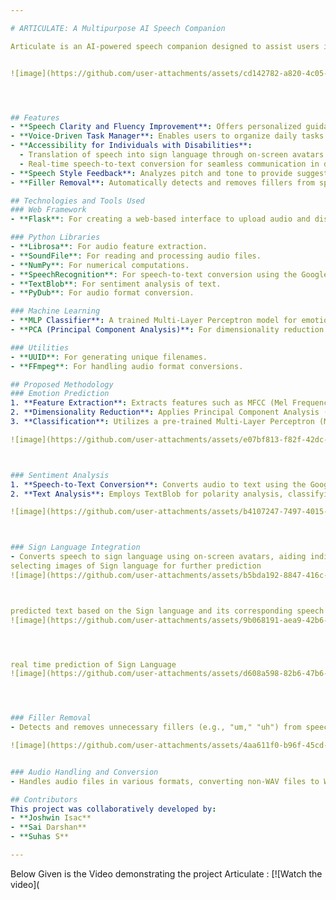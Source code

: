 ```yaml
---

# ARTICULATE: A Multipurpose AI Speech Companion

Articulate is an AI-powered speech companion designed to assist users in improving their communication skills, emotional well-being, and daily productivity. This project integrates advanced technologies such as speech recognition, emotion detection, and real-time feedback systems to create a comprehensive tool for enhancing speech clarity, fluency, and confidence.


![image](https://github.com/user-attachments/assets/cd142782-a820-4c05-980d-da1bbebaa78a)




## Features
- **Speech Clarity and Fluency Improvement**: Offers personalized guidance and corrective feedback to empower users to communicate more effectively.
- **Voice-Driven Task Manager**: Enables users to organize daily tasks using voice commands, with NLP systems converting instructions into actionable tasks. Future integration with productivity apps is planned.
- **Accessibility for Individuals with Disabilities**:
  - Translation of speech into sign language through on-screen avatars.
  - Real-time speech-to-text conversion for seamless communication in diverse settings.
- **Speech Style Feedback**: Analyzes pitch and tone to provide suggestions for improving speaking abilities.
- **Filler Removal**: Automatically detects and removes fillers from speech to enhance communication quality.

## Technologies and Tools Used
### Web Framework
- **Flask**: For creating a web-based interface to upload audio and display results.

### Python Libraries
- **Librosa**: For audio feature extraction.
- **SoundFile**: For reading and processing audio files.
- **NumPy**: For numerical computations.
- **SpeechRecognition**: For speech-to-text conversion using the Google Web Speech API.
- **TextBlob**: For sentiment analysis of text.
- **PyDub**: For audio format conversion.

### Machine Learning
- **MLP Classifier**: A trained Multi-Layer Perceptron model for emotion classification with 83% accuracy.
- **PCA (Principal Component Analysis)**: For dimensionality reduction of extracted features.

### Utilities
- **UUID**: For generating unique filenames.
- **FFmpeg**: For handling audio format conversions.

## Proposed Methodology
### Emotion Prediction
1. **Feature Extraction**: Extracts features such as MFCC (Mel Frequency Cepstral Coefficients), chroma features, and Mel spectrogram using Librosa.
2. **Dimensionality Reduction**: Applies Principal Component Analysis (PCA) to reduce feature dimensions before classification.
3. **Classification**: Utilizes a pre-trained Multi-Layer Perceptron (MLP) model to predict emotions with an accuracy of 83%.

![image](https://github.com/user-attachments/assets/e07bf813-f82f-42dc-b8c9-e5303485892c)



### Sentiment Analysis
1. **Speech-to-Text Conversion**: Converts audio to text using the Google Web Speech API.
2. **Text Analysis**: Employs TextBlob for polarity analysis, classifying sentiment as Positive, Negative, or Neutral.

![image](https://github.com/user-attachments/assets/b4107247-7497-4015-bc00-36de91873ed6)



### Sign Language Integration
- Converts speech to sign language using on-screen avatars, aiding individuals with hearing impairments.
selecting images of Sign language for further prediction 
![image](https://github.com/user-attachments/assets/b5bda192-8847-416c-bdb3-e785cf60ccac)



predicted text based on the Sign language and its corresponding speech 
![image](https://github.com/user-attachments/assets/9b068191-aea9-42b6-b7ea-5d86333b970c)




real time prediction of Sign Language 
![image](https://github.com/user-attachments/assets/d608a598-82b6-47b6-a1ef-3607ee90985b)




### Filler Removal
- Detects and removes unnecessary fillers (e.g., "um," "uh") from speech to enhance clarity.

![image](https://github.com/user-attachments/assets/4aa611f0-b96f-45cd-a678-71dc2de32d93)


### Audio Handling and Conversion
- Handles audio files in various formats, converting non-WAV files to WAV using PyDub and FFmpeg.

## Contributors
This project was collaboratively developed by:
- **Joshwin Isac**
- **Sai Darshan**
- **Suhas S**

---
```



Below Given is the Video demonstrating the project Articulate :
[![Watch the video](





